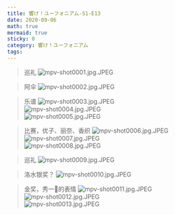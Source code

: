 ```yaml
---
title: 響け！ユーフォニアム-S1-E13
date: 2020-09-06
math: true
mermaid: true
sticky: 0
category: 響け！ユーフォニアム
tags:
---
```


> 巡礼
![mpv-shot0001.jpg.JPEG](https://filebed.cellargalaxy.workers.dev/blog/spirit/響け！ユーフォニアム/S1/E13/20200906/mpv-shot0001.jpg.JPEG)

> 阿伞
![mpv-shot0002.jpg.JPEG](https://filebed.cellargalaxy.workers.dev/blog/spirit/響け！ユーフォニアム/S1/E13/20200906/mpv-shot0002.jpg.JPEG)

> 乐谱
![mpv-shot0003.jpg.JPEG](https://filebed.cellargalaxy.workers.dev/blog/spirit/響け！ユーフォニアム/S1/E13/20200906/mpv-shot0003.jpg.JPEG)  
![mpv-shot0004.jpg.JPEG](https://filebed.cellargalaxy.workers.dev/blog/spirit/響け！ユーフォニアム/S1/E13/20200906/mpv-shot0004.jpg.JPEG)  
![mpv-shot0005.jpg.JPEG](https://filebed.cellargalaxy.workers.dev/blog/spirit/響け！ユーフォニアム/S1/E13/20200906/mpv-shot0005.jpg.JPEG)  

> 比赛，优子、丽奈、香织
![mpv-shot0006.jpg.JPEG](https://filebed.cellargalaxy.workers.dev/blog/spirit/響け！ユーフォニアム/S1/E13/20200906/mpv-shot0006.jpg.JPEG)  
![mpv-shot0007.jpg.JPEG](https://filebed.cellargalaxy.workers.dev/blog/spirit/響け！ユーフォニアム/S1/E13/20200906/mpv-shot0007.jpg.JPEG)  
![mpv-shot0008.jpg.JPEG](https://filebed.cellargalaxy.workers.dev/blog/spirit/響け！ユーフォニアム/S1/E13/20200906/mpv-shot0008.jpg.JPEG)  

> 巡礼
![mpv-shot0009.jpg.JPEG](https://filebed.cellargalaxy.workers.dev/blog/spirit/響け！ユーフォニアム/S1/E13/20200906/mpv-shot0009.jpg.JPEG)

> 洛水银奖？
![mpv-shot0010.jpg.JPEG](https://filebed.cellargalaxy.workers.dev/blog/spirit/響け！ユーフォニアム/S1/E13/20200906/mpv-shot0010.jpg.JPEG)

> 金奖，秀一🐔的表情
![mpv-shot0011.jpg.JPEG](https://filebed.cellargalaxy.workers.dev/blog/spirit/響け！ユーフォニアム/S1/E13/20200906/mpv-shot0011.jpg.JPEG)  
![mpv-shot0012.jpg.JPEG](https://filebed.cellargalaxy.workers.dev/blog/spirit/響け！ユーフォニアム/S1/E13/20200906/mpv-shot0012.jpg.JPEG)  
![mpv-shot0013.jpg.JPEG](https://filebed.cellargalaxy.workers.dev/blog/spirit/響け！ユーフォニアム/S1/E13/20200906/mpv-shot0013.jpg.JPEG)